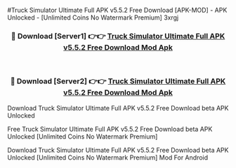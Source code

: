 #Truck Simulator Ultimate Full APK v5.5.2 Free Download [APK-MOD] - APK Unlocked - [Unlimited Coins No Watermark Premium] 3xrgj



<div align="center">

<h3>🔴 Download [Server1] 👉👉 <a href="https://momento.my/?title=Truck_Simulator_Ultimate_Full_APK_v5.5.2_Free_Download">Truck Simulator Ultimate Full APK v5.5.2 Free Download Mod Apk</a></h3><br>

<h3>🔴 Download [Server2] 👉👉 <a href="https://momento.my/?title=Truck_Simulator_Ultimate_Full_APK_v5.5.2_Free_Download">Truck Simulator Ultimate Full APK v5.5.2 Free Download Mod Apk</a></h3>
</div>



Download Truck Simulator Ultimate Full APK v5.5.2 Free Download beta APK Unlocked

Free Truck Simulator Ultimate Full APK v5.5.2 Free Download beta APK Unlocked [Unlimited Coins No Watermark Premium]

Download Truck Simulator Ultimate Full APK v5.5.2 Free Download beta APK Unlocked [Unlimited Coins No Watermark Premium] Mod For Android
